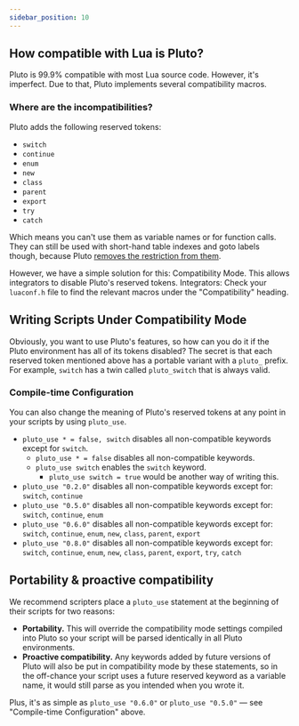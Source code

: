 ```yaml
---
sidebar_position: 10
---
```


## How compatible with Lua is Pluto?
Pluto is 99.9% compatible with most Lua source code. However, it's imperfect. Due to that, Pluto implements several compatibility macros.
### Where are the incompatibilities?
Pluto adds the following reserved tokens:
- `switch`
- `continue`
- `enum`
- `new`
- `class`
- `parent`
- `export`
- `try`
- `catch`

Which means you can't use them as variable names or for function calls. They can still be used with short-hand table indexes and goto labels though, because Pluto [removes the restriction from them](QoL%20Improvements/Reserved%20Identifiers).

However, we have a simple solution for this: Compatibility Mode. This allows integrators to disable Pluto's reserved tokens. Integrators: Check your `luaconf.h` file to find the relevant macros under the "Compatibility" heading.

## Writing Scripts Under Compatibility Mode
Obviously, you want to use Pluto's features, so how can you do it if the Pluto environment has all of its tokens disabled? The secret is that each reserved token mentioned above has a portable variant with a `pluto_` prefix. For example, `switch` has a twin called `pluto_switch` that is always valid.

### Compile-time Configuration
You can also change the meaning of Pluto's reserved tokens at any point in your scripts by using `pluto_use`.
- `pluto_use * = false, switch` disables all non-compatible keywords except for `switch`.
  - `pluto_use * = false` disables all non-compatible keywords.
  - `pluto_use switch` enables the `switch` keyword.
    - `pluto_use switch = true` would be another way of writing this.
- `pluto_use "0.2.0"` disables all non-compatible keywords except for: `switch`, `continue`
- `pluto_use "0.5.0"` disables all non-compatible keywords except for: `switch`, `continue`, `enum`
- `pluto_use "0.6.0"` disables all non-compatible keywords except for: `switch`, `continue`, `enum`, `new`, `class`, `parent`, `export`
- `pluto_use "0.8.0"` disables all non-compatible keywords except for: `switch`, `continue`, `enum`, `new`, `class`, `parent`, `export`, `try`, `catch`

## Portability & proactive compatibility
We recommend scripters place a `pluto_use` statement at the beginning of their scripts for two reasons:
- **Portability.** This will override the compatibility mode settings compiled into Pluto so your script will be parsed identically in all Pluto environments.
- **Proactive compatibility.** Any keywords added by future versions of Pluto will also be put in compatibility mode by these statements, so in the off-chance your script uses a future reserved keyword as a variable name, it would still parse as you intended when you wrote it.

Plus, it's as simple as `pluto_use "0.6.0"` or `pluto_use "0.5.0"` — see "Compile-time Configuration" above.
